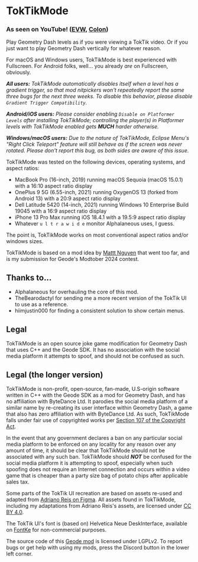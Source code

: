 # <c-25f4ee>Tok</c><c-fe2c55>Tik</c>Mode

### <c-ffff55>As seen on</c> <c-ff0000>You</c>Tube<c-ffff55>!</c> ([EVW](https://youtube.com/watch?v=khNOxO_uq80&t=368), [Colon](https://www.youtube.com/watch?v=9opwXDZc5_s&t=786s))

Play <co>Geometry</c> <cj>Dash</c> levels as if you were viewing a <c-25f4ee>Tok</c><c-fe2c55>Tik</c> video. Or if you just want to play <co>Geometry</c> <cj>Dash</c> vertically for whatever reason.

For <c-cdcdcd>macOS</c> and <c-00adef>Windows</c> users, <c-25f4ee>Tok</c><c-fe2c55>Tik</c>Mode is best experienced with <cl>Fullscreen</c>. For <cg>Android</c> folks, well... you already *are* on Fullscreen, obviously.

<cy>***_All users:_***</c> *<c-25f4ee>Tok</c><c-fe2c55>Tik</c>Mode <cy>automatically disables itself when a level has a gradient trigger, so that mod nitpickers won't repeatedly report the same three bugs for the next three weeks. To disable this behavior, please disable `Gradient Trigger Compatibility`.</c>*

<cy>***_Android/iOS users:_***</c> <cy>*Please consider enabling `Disable on Platformer Levels` after installing*</c> *<c-25f4ee>Tok</c><c-fe2c55>Tik</c>Mode*<cy>*;*</c> <cy>*controlling the player(s) in Platformer levels with*</c> *<c-25f4ee>Tok</c><c-fe2c55>Tik</c>Mode* <cy>*enabled gets*</c> <cy>***MUCH***</c> <cy>*harder otherwise.*</c>

<cy>***_Windows/macOS users:_***</c> *<cy>Due to the nature of</c> <c-25f4ee>Tok</c><c-fe2c55>Tik</c>Mode, <cy>Eclipse Menu's "Right Click Teleport" feature will still behave as if the screen was never rotated. Please don't report this bug, as both sides are aware of this issue.</c>*

<c-25f4ee>Tok</c><c-fe2c55>Tik</c>Mode was tested on the following devices, operating systems, and aspect ratios:
- <c-cdcdcd>MacBook Pro</c> (16-inch, 2019) running <c-cdcdcd>macOS</c> <c-2e88d6>Seq</c><c-f7a865>uoia</c> <c-cdcdcd>(macOS 15.0.1)</c> with a <cl>16:10</c> aspect ratio display
- <c-f50414>OnePlus 9 5G</c> (6.55-inch, 2021) running <c-0982ea>OxygenOS 13</c> (forked from <cg>Android 13</c>) with a <cl>20:9</c> aspect ratio display
- <c-007cb8>Dell Latitude 5420</c> (14-inch, 2021) running <c-00adef>Windows 10 Enterprise Build 19045</c> with a <cl>16:9</c> aspect ratio display
- <c-dedede>iPhone 13 Pro Max</c> running <c-38a5c8>iOS</c> <c-5f90a0>18</c><c-92776d>.4</c><c-c75c37>.1</c> with a <cl>19.5:9</c> aspect ratio display
- Whatever  `u l t r a w i d e`  monitor <c-4c6e5d>Alp</c><c-73ab90>ha</c><c-bc419c>la</c><c-ce6087>n</c><c-ec9667>e</c><c-fcfc78>o</c><c-83da96>u</c><c-80d5dc>s</c> uses, I guess.

The point is, <c-25f4ee>Tok</c><c-fe2c55>Tik</c>Mode works on most conventional aspect ratios and/or windows sizes.

<c-25f4ee>Tok</c><c-fe2c55>Tik</c>Mode is based on a mod idea by [Mattt Nguyen](https://discord.com/users/899558162758266920) that went too far, and is my submission for <c-A379C0>G</c><c-CA869F>eo</c><c-DF8F8F>d</c><c-E1B29B>e</c>'s <co>Modtober 2024</c> contest.

## Thanks to...

- <c-4c6e5d>Alp</c><c-73ab90>ha</c><c-bc419c>la</c><c-ce6087>n</c><c-ec9667>e</c><c-fcfc78>o</c><c-83da96>u</c><c-80d5dc>s</c> for overhauling the core of this mod.
- <c-c6afd9>The</c><c-a87ae6>Bear</c><c-daa5ff>o</c><c-e492ff>dac</c><c-f2ccff>tyl</c> for sending me a more recent version of the <c-25f4ee>Tok</c><c-fe2c55>Tik</c> UI to use as a reference.
- <c-ffff00>hi</c><c-ffffdd>im</c><c-ffff00>justin</c><c-ffffdd>000</c> for finding a consistent solution to show certain menus.

## Legal

<c-25f4ee>Tok</c><c-fe2c55>Tik</c>Mode is an open source joke game modification for <co>Geometry</c> <cj>Dash</c> that uses C++ and the <c-A379C0>Ge</c><c-CA869F>od</c><c-DF8F8F>e S</c><c-E1B29B>DK</c>. It has no association with the social media platform it attempts to spoof, and should not be confused as such.

## Legal (the longer version)

<c-25f4ee>Tok</c><c-fe2c55>Tik</c>Mode is non-profit, open-source, fan-made, U.S-origin software written in C++ with the <c-A379C0>Ge</c><c-CA869F>od</c><c-DF8F8F>e S</c><c-E1B29B>DK</c> as a mod for <co>Geometry</c> <cj>Dash</c>, and has no affiliation with <c-305bb7>Byt</c><c-3d8aff>eDa</c><c-00c9ca>nce</c> <c-78e5df>Ltd.</c> It parodies the social media platform of a similar name by re-creating its user interface within <co>Geometry</c> <cj>Dash</c>, a game that also has zero affiliation with with <c-305bb7>Byt</c><c-3d8aff>eDa</c><c-00c9ca>nce</c> <c-78e5df>Ltd.</c> As such, <c-25f4ee>Tok</c><c-fe2c55>Tik</c>Mode falls under fair use of copyrighted works per [Section 107 of the Copyright Act](https://www.copyright.gov/title17/92chap1.html#107).

<cy>In the event that any government declares a ban on any particular social media platform to be enforced on any locality for any reason over any amount of time, it should be clear that</c> <c-25f4ee>Tok</c><c-fe2c55>Tik</c>Mode <cy>should not be associated with any such ban.</c> <c-25f4ee>Tok</c><c-fe2c55>Tik</c>Mode <cy>should</c> ***_<cr>NOT</c>_*** <cy>be confused for the social media platform it is attempting to spoof, especially when such spoofing does not require an Internet connection and occurs within a video game that is cheaper than a party size bag of potato chips after applicable sales tax.</c> 

Some parts of the <c-25f4ee>Tok</c><c-fe2c55>Tik</c> UI recreation are based on assets re-used and adapted from [Adriano Reis on Figma](https://www.figma.com/community/file/865012298664294326/tiktok-ui-mockup-fully-customizable). All assets found in <c-25f4ee>Tok</c><c-fe2c55>Tik</c>Mode, including my adaptations from Adriano Reis's assets, are licensed under [CC BY 4.0](https://creativecommons.org/licenses/by/4.0/).

The <c-25f4ee>Tok</c><c-fe2c55>Tik</c> UI's font is (based on) Helvetica Neue DeskInterface, available on [FontKe](https://eng.fontke.com/font/106860486/download/) for non-commercial purposes.

The source code of this [Geode mod](https://geode-sdk.org) is licensed under LGPLv2. To report bugs or get help with using my mods, press the Discord button in the lower left corner.